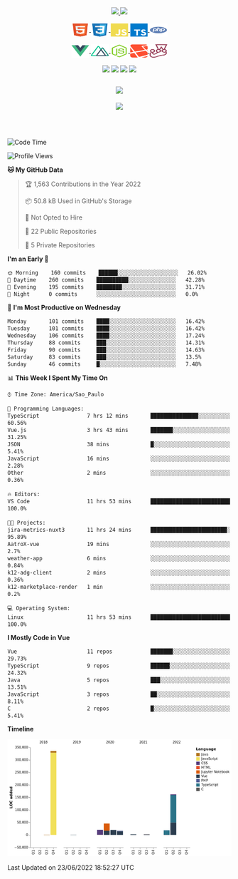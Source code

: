 <div align="center">
  <a href="https://github.com/Rodolfo-Santos">
  <img height="180em" src="https://github-readme-stats.vercel.app/api?username=Rodolfo-Santos&show_icons=true&theme=monokai&include_all_commits=true&count_private=true"/>
  <img height="180em" src="https://github-readme-stats.vercel.app/api/top-langs/?username=Rodolfo-Santos&layout=compact&langs_count=7&theme=monokai"/>
</div>
<br/>

<div align="center">
  <img align="center" alt="HTML" height="30" width="40" src="https://raw.githubusercontent.com/devicons/devicon/master/icons/html5/html5-original.svg">
  <img align="center" alt="CSS" height="30" width="40" src="https://raw.githubusercontent.com/devicons/devicon/master/icons/css3/css3-original.svg">
  <img align="center" alt="JS" height="30" width="40" src="https://raw.githubusercontent.com/devicons/devicon/master/icons/javascript/javascript-plain.svg">
  <img align="center" alt="TS" height="30" width="40" src="https://raw.githubusercontent.com/devicons/devicon/master/icons/typescript/typescript-plain.svg">
  <img align="center" alt="PHP" height="30" width="40" src="https://raw.githubusercontent.com/devicons/devicon/master/icons/php/php-plain.svg">
</div>
  
<br/>
  
<div align="center">
  <img align="center" alt="VueJS" height="30" width="40" src="https://raw.githubusercontent.com/devicons/devicon/master/icons/vuejs/vuejs-original.svg">
  <img align="center" alt="NuxtJS" height="30" width="40" src="https://raw.githubusercontent.com/devicons/devicon/master/icons/nuxtjs/nuxtjs-original.svg">
  <img align="center" alt="NodeJS" height="30" width="40" src="https://raw.githubusercontent.com/devicons/devicon/master/icons/nodejs/nodejs-plain.svg">
  <img align="center" alt="Laravel" height="30" width="40" src="https://raw.githubusercontent.com/devicons/devicon/master/icons/laravel/laravel-plain.svg">
  <img align="center" alt="Blade" height="30" width="40" src="https://raw.githubusercontent.com/devicons/devicon/master/icons/jest/jest-plain.svg">
</div>
  
<br/>
  
<div align="center"> 
  <a href="https://www.instagram.com/rodolfo.d.santos/" target="_blank"><img src="https://img.shields.io/badge/-Instagram-%23E4405F?style=for-the-badge&logo=instagram&logoColor=white" target="_blank"></a>
 <a href="https://discord.gg/7h4QC4MA" target="_blank"><img src="https://img.shields.io/badge/Discord-7289DA?style=for-the-badge&logo=discord&logoColor=white" target="_blank"></a> 
  <a href="mailto:rodolfodossantos29@gmail.com" target="_blank"><img src="https://img.shields.io/badge/-Gmail-%23333?style=for-the-badge&logo=gmail&logoColor=white"></a>
  <a href="https://www.linkedin.com/in/rodolfosantos29/" target="_blank"><img src="https://img.shields.io/badge/-LinkedIn-%230077B5?style=for-the-badge&logo=linkedin&logoColor=white" target="_blank"></a>  
</div>
  
##
 
<div align="center">
   <img height="180em" src="http://github-readme-streak-stats.herokuapp.com?user=rodolfo-santos&theme=monokai&hide_border=true&date_format=M%20j%5B%2C%20Y%5D"/>
</div>
  
<br/>
  
<div align="center">
  <img src="https://activity-graph.herokuapp.com/graph?username=rodolfo-santos&custom_title=Rodolfo%27s%20activity%20graph&theme=monokai&hide_border=true"/>
</div>
  
##
<br/>
  
<!--START_SECTION:waka-->
![Code Time](http://img.shields.io/badge/Code%20Time-0%20secs-blue)

![Profile Views](http://img.shields.io/badge/Profile%20Views-9-blue)

**🐱 My GitHub Data** 

> 🏆 1,563 Contributions in the Year 2022
 > 
> 📦 50.8 kB Used in GitHub's Storage 
 > 
> 🚫 Not Opted to Hire
 > 
> 📜 22 Public Repositories 
 > 
> 🔑 5 Private Repositories  
 > 
**I'm an Early 🐤** 

```text
🌞 Morning    160 commits    ██████░░░░░░░░░░░░░░░░░░░   26.02% 
🌆 Daytime    260 commits    ██████████░░░░░░░░░░░░░░░   42.28% 
🌃 Evening    195 commits    ████████░░░░░░░░░░░░░░░░░   31.71% 
🌙 Night      0 commits      ░░░░░░░░░░░░░░░░░░░░░░░░░   0.0%

```
📅 **I'm Most Productive on Wednesday** 

```text
Monday       101 commits    ████░░░░░░░░░░░░░░░░░░░░░   16.42% 
Tuesday      101 commits    ████░░░░░░░░░░░░░░░░░░░░░   16.42% 
Wednesday    106 commits    ████░░░░░░░░░░░░░░░░░░░░░   17.24% 
Thursday     88 commits     ███░░░░░░░░░░░░░░░░░░░░░░   14.31% 
Friday       90 commits     ███░░░░░░░░░░░░░░░░░░░░░░   14.63% 
Saturday     83 commits     ███░░░░░░░░░░░░░░░░░░░░░░   13.5% 
Sunday       46 commits     █░░░░░░░░░░░░░░░░░░░░░░░░   7.48%

```


📊 **This Week I Spent My Time On** 

```text
⌚︎ Time Zone: America/Sao_Paulo

💬 Programming Languages: 
TypeScript               7 hrs 12 mins       ███████████████░░░░░░░░░░   60.56% 
Vue.js                   3 hrs 43 mins       ███████░░░░░░░░░░░░░░░░░░   31.25% 
JSON                     38 mins             █░░░░░░░░░░░░░░░░░░░░░░░░   5.41% 
JavaScript               16 mins             ░░░░░░░░░░░░░░░░░░░░░░░░░   2.28% 
Other                    2 mins              ░░░░░░░░░░░░░░░░░░░░░░░░░   0.36%

🔥 Editors: 
VS Code                  11 hrs 53 mins      █████████████████████████   100.0%

🐱‍💻 Projects: 
jira-metrics-nuxt3       11 hrs 24 mins      ████████████████████████░   95.89% 
AatroX-vue               19 mins             ░░░░░░░░░░░░░░░░░░░░░░░░░   2.7% 
weather-app              6 mins              ░░░░░░░░░░░░░░░░░░░░░░░░░   0.84% 
k12-adg-client           2 mins              ░░░░░░░░░░░░░░░░░░░░░░░░░   0.36% 
k12-marketplace-render   1 min               ░░░░░░░░░░░░░░░░░░░░░░░░░   0.2%

💻 Operating System: 
Linux                    11 hrs 53 mins      █████████████████████████   100.0%

```

**I Mostly Code in Vue** 

```text
Vue                      11 repos            ███████░░░░░░░░░░░░░░░░░░   29.73% 
TypeScript               9 repos             ██████░░░░░░░░░░░░░░░░░░░   24.32% 
Java                     5 repos             ███░░░░░░░░░░░░░░░░░░░░░░   13.51% 
JavaScript               3 repos             ██░░░░░░░░░░░░░░░░░░░░░░░   8.11% 
C                        2 repos             █░░░░░░░░░░░░░░░░░░░░░░░░   5.41%

```


**Timeline**

![Chart not found](https://raw.githubusercontent.com/rodolfo-santos/rodolfo-santos/main/charts/bar_graph.png) 


 Last Updated on 23/06/2022 18:52:27 UTC
<!--END_SECTION:waka-->     
              

